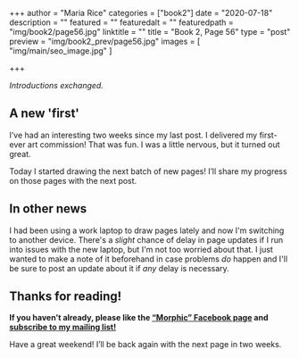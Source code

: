 +++
author = "Maria Rice"
categories = ["book2"]
date = "2020-07-18"
description = ""
featured = ""
featuredalt = ""
featuredpath = "img/book2/page56.jpg"
linktitle = ""
title = "Book 2, Page 56"
type = "post"
preview = "img/book2_prev/page56.jpg"
images = [ "img/main/seo_image.jpg" ]

+++

_Introductions exchanged._

## A new 'first'

I’ve had an interesting two weeks since my last post. I delivered my first-ever art commission! That was fun. I was a little nervous, but it turned out great.

Today I started drawing the next batch of new pages! I’ll share my progress on those pages with the next post. 

## In other news

I had been using a work laptop to draw pages lately and now I'm switching to another device. 
There's a _slight_ chance of delay in page updates if I run into issues with the new laptop, but I'm not too worried about that. 
I just wanted to make a note of it beforehand in case problems _do_ happen and I'll be sure to post an update about it if _any_ delay is necessary. 

## Thanks for reading!

**If you haven’t already, please like the [“Morphic” Facebook page](https://www.facebook.com/MorphicGraphicNovel/) and [subscribe to my mailing list!](http://eepurl.com/g8TzPb)**

Have a great weekend! I’ll be back again with the next page in two weeks.
